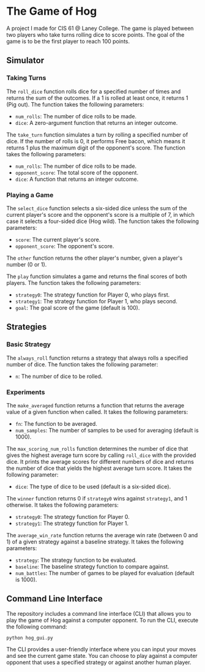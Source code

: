 # The Game of Hog

A project I made for CIS 61 @ Laney College. The game is played between two players who take turns rolling dice to score points. The goal of the game is to be the first player to reach 100 points.


## Simulator

### Taking Turns

The `roll_dice` function rolls dice for a specified number of times and returns the sum of the outcomes. If a 1 is rolled at least once, it returns 1 (Pig out). The function takes the following parameters:

- `num_rolls`: The number of dice rolls to be made.
- `dice`: A zero-argument function that returns an integer outcome.

The `take_turn` function simulates a turn by rolling a specified number of dice. If the number of rolls is 0, it performs Free bacon, which means it returns 1 plus the maximum digit of the opponent's score. The function takes the following parameters:

- `num_rolls`: The number of dice rolls to be made.
- `opponent_score`: The total score of the opponent.
- `dice`: A function that returns an integer outcome.

### Playing a Game

The `select_dice` function selects a six-sided dice unless the sum of the current player's score and the opponent's score is a multiple of 7, in which case it selects a four-sided dice (Hog wild). The function takes the following parameters:

- `score`: The current player's score.
- `opponent_score`: The opponent's score.

The `other` function returns the other player's number, given a player's number (0 or 1).

The `play` function simulates a game and returns the final scores of both players. The function takes the following parameters:

- `strategy0`: The strategy function for Player 0, who plays first.
- `strategy1`: The strategy function for Player 1, who plays second.
- `goal`: The goal score of the game (default is 100).

## Strategies

### Basic Strategy

The `always_roll` function returns a strategy that always rolls a specified number of dice. The function takes the following parameter:

- `n`: The number of dice to be rolled.

### Experiments

The `make_averaged` function returns a function that returns the average value of a given function when called. It takes the following parameters:

- `fn`: The function to be averaged.
- `num_samples`: The number of samples to be used for averaging (default is 1000).

The `max_scoring_num_rolls` function determines the number of dice that gives the highest average turn score by calling `roll_dice` with the provided dice. It prints the average scores for different numbers of dice and returns the number of dice that yields the highest average turn score. It takes the following parameter:

- `dice`: The type of dice to be used (default is a six-sided dice).

The `winner` function returns 0 if `strategy0` wins against `strategy1`, and 1 otherwise. It takes the following parameters:

- `strategy0`: The strategy function for Player 0.
- `strategy1`: The strategy function for Player 1.

The `average_win_rate` function returns the average win rate (between 0 and 1) of a given strategy against a baseline strategy. It takes the following parameters:
- `strategy`: The strategy function to be evaluated.
- `baseline`: The baseline strategy function to compare against.
- `num_battles`: The number of games to be played for evaluation (default is 1000).

## Command Line Interface

The repository includes a command line interface (CLI) that allows you to play the game of Hog against a computer opponent. To run the CLI, execute the following command:

```
python hog_gui.py
```

The CLI provides a user-friendly interface where you can input your moves and see the current game state. You can choose to play against a computer opponent that uses a specified strategy or against another human player.
